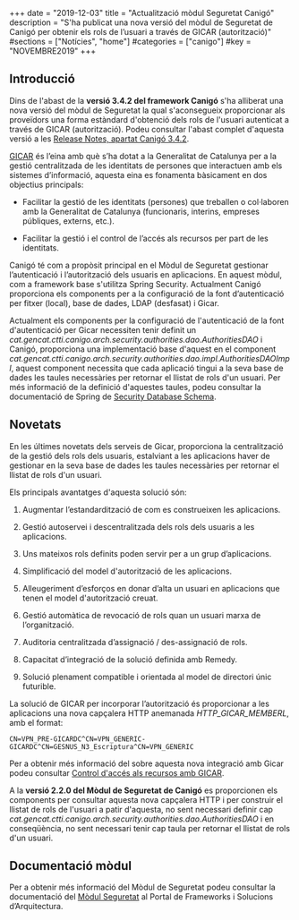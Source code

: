 +++
date        = "2019-12-03"
title       = "Actualització mòdul Seguretat Canigó"
description = "S'ha publicat una nova versió del mòdul de Seguretat de Canigó per obtenir els rols de l’usuari a través de GICAR (autorització)"
#sections    = ["Notícies", "home"]
#categories  = ["canigo"]
#key         = "NOVEMBRE2019"
+++

## Introducció

Dins de l'abast de la **versió 3.4.2 del framework Canigó** s'ha alliberat una nova versió del mòdul de Seguretat la qual s'aconsegueix proporcionar als proveïdors una forma estàndard d'obtenció dels rols de l'usuari autenticat a través de GICAR (autorització). Podeu consultar l'abast complet d'aquesta versió a les [Release Notes, apartat Canigó 3.4.2](/drafts/release-notes-canigo-34).

[GICAR](/gicar/descripcio/) és l’eina amb què s’ha dotat a la Generalitat de Catalunya per a la gestió centralitzada de les identitats de persones que interactuen amb els sistemes d’informació, aquesta eina es fonamenta bàsicament en dos objectius principals: 

- Facilitar la gestió de les identitats (persones) que treballen o col·laboren amb la Generalitat de Catalunya (funcionaris, interins, empreses públiques, externs, etc.). 

- Facilitar la gestió i el control de l’accés als recursos per part de les identitats.

Canigó té com a propòsit principal en el Mòdul de Seguretat gestionar l’autenticació i l’autorització dels usuaris en aplicacions. En aquest mòdul, com a framework base s'utilitza Spring Security. Actualment Canigó proporciona els components per a la configuració de la font d’autenticació per fitxer (local), base de dades, LDAP (desfasat) i Gicar.

Actualment els components per la configuració de l'autenticació de la font d'autenticació per Gicar necessiten tenir definit un *cat.gencat.ctti.canigo.arch.security.authorities.dao.AuthoritiesDAO* i Canigó, proporciona una implementació base d'aquest en el component *cat.gencat.ctti.canigo.arch.security.authorities.dao.impl.AuthoritiesDAOImpl*, aquest component necessita que cada aplicació tingui a la seva base de dades les taules necessàries per retornar el llistat de rols d'un usuari. Per més informació de la definició d'aquestes taules, podeu consultar la documentació de Spring de [Security Database Schema](https://docs.spring.io/spring-security/site/docs/current/reference/htmlsingle/#appendix-schema).

## Novetats

En les últimes novetats dels serveis de Gicar, proporciona la centralització de la gestió dels rols dels usuaris, estalviant a les aplicacions haver de gestionar en la seva base de dades les taules necessàries per retornar el llistat de rols d'un usuari. 

Els  principals avantatges d'aquesta solució són:

1. Augmentar l’estandardització de com es construeixen les aplicacions.

2. Gestió autoservei i descentralitzada dels rols dels usuaris a les aplicacions.

3. Uns mateixos rols definits poden servir per a un grup d’aplicacions.

4. Simplificació del model d'autorització de les aplicacions.

5. Alleugeriment d’esforços en donar d’alta un usuari en aplicacions que tenen el model d'autorització creuat.

6. Gestió automàtica de revocació de rols quan un usuari marxa de l’organització.

7. Auditoria centralitzada d’assignació / des-assignació de rols.

8. Capacitat d’integració de la solució definida amb Remedy.

9. Solució plenament compatible i orientada al model de directori únic futurible.

La solució de GICAR per incorporar l’autorització és proporcionar a les aplicacions una nova capçalera HTTP anemanada *HTTP_GICAR_MEMBERL*, amb el format:

```
CN=VPN_PRE-GICARDC^CN=VPN_GENERIC-GICARDC^CN=GESNUS_N3_Escriptura^CN=VPN_GENERIC
```

Per a obtenir més informació del sobre aquesta nova integració amb Gicar podeu consultar [Control d'accés als recursos amb GICAR](/gicar-saml2/auth-saml2-grups2/).

A la **versió 2.2.0 del Mòdul de Seguretat de Canigó** es proporcionen els components per consultar aquesta nova capçalera HTTP i per construir el llistat de rols de l'usuari a patir d'aquesta, no sent necessari definir cap *cat.gencat.ctti.canigo.arch.security.authorities.dao.AuthoritiesDAO* i en conseqüència, no sent necessari tenir cap taula per retornar el llistat de rols d'un usuari. 

## Documentació mòdul

Per a obtenir més informació del Mòdul de Seguretat podeu consultar la documentació del [Mòdul Seguretat](/canigo-documentacio-versions-3x-core/modul-seguretat/) al Portal de Frameworks i Solucions d’Arquitectura.
